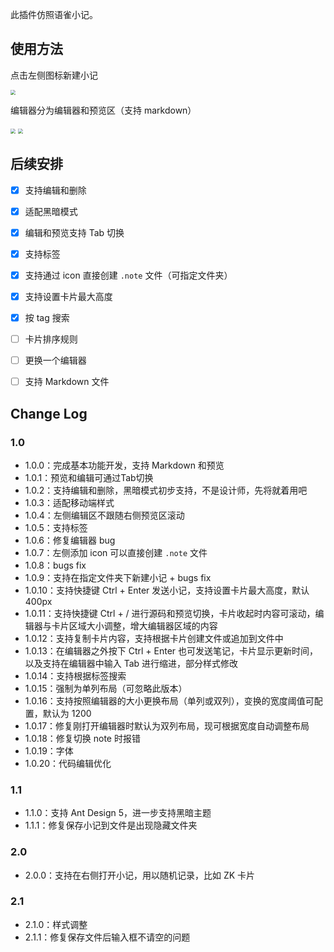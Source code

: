 此插件仿照语雀小记。

## 使用方法

点击左侧图标新建小记

<img src="https://cdn.staticaly.com/gh/LastKnightCoder/ImgHosting3@master/image.50zkr3br6cg0.png" style="zoom: 50%;" />

编辑器分为编辑器和预览区（支持 markdown）

<img src="https://cdn.staticaly.com/gh/LastKnightCoder/ImgHosting3@master/image.4y9i86hqxvs0.png" style="zoom: 50%;" />

<img src="https://cdn.staticaly.com/gh/LastKnightCoder/ImgHosting3@master/image.bfzmqlup4vc.png" style="zoom: 50%;" />

## 后续安排

- [x] 支持编辑和删除
- [x] 适配黑暗模式
- [x] 编辑和预览支持 Tab 切换
- [x] 支持标签
- [x] 支持通过 icon 直接创建 `.note` 文件（可指定文件夹）
- [x] 支持设置卡片最大高度
- [x] 按 tag 搜索
- [ ] 卡片排序规则
- [ ] 更换一个编辑器
- [ ] 支持 Markdown 文件


## Change Log

### 1.0

- 1.0.0：完成基本功能开发，支持 Markdown 和预览
- 1.0.1：预览和编辑可通过Tab切换
- 1.0.2：支持编辑和删除，黑暗模式初步支持，不是设计师，先将就着用吧
- 1.0.3：适配移动端样式
- 1.0.4：左侧编辑区不跟随右侧预览区滚动
- 1.0.5：支持标签
- 1.0.6：修复编辑器 bug
- 1.0.7：左侧添加 icon 可以直接创建 `.note` 文件
- 1.0.8：bugs fix
- 1.0.9：支持在指定文件夹下新建小记 + bugs fix
- 1.0.10：支持快捷键 Ctrl + Enter 发送小记，支持设置卡片最大高度，默认 400px
- 1.0.11：支持快捷键 Ctrl + / 进行源码和预览切换，卡片收起时内容可滚动，编辑器与卡片区域大小调整，增大编辑器区域的内容
- 1.0.12：支持复制卡片内容，支持根据卡片创建文件或追加到文件中
- 1.0.13：在编辑器之外按下 Ctrl + Enter 也可发送笔记，卡片显示更新时间，以及支持在编辑器中输入 Tab 进行缩进，部分样式修改
- 1.0.14：支持根据标签搜索
- 1.0.15：强制为单列布局（可忽略此版本）
- 1.0.16：支持按照编辑器的大小更换布局（单列或双列），变换的宽度阈值可配置，默认为 1200
- 1.0.17：修复刚打开编辑器时默认为双列布局，现可根据宽度自动调整布局
- 1.0.18：修复切换 note 时报错
- 1.0.19：字体
- 1.0.20：代码编辑优化

### 1.1

- 1.1.0：支持 Ant Design 5，进一步支持黑暗主题
- 1.1.1：修复保存小记到文件是出现隐藏文件夹

### 2.0

- 2.0.0：支持在右侧打开小记，用以随机记录，比如 ZK 卡片

### 2.1

- 2.1.0：样式调整
- 2.1.1：修复保存文件后输入框不请空的问题
